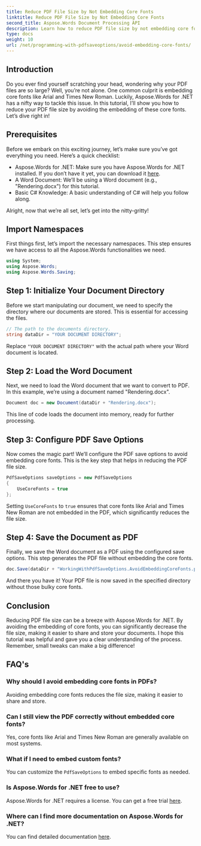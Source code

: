 ```yaml
---
title: Reduce PDF File Size by Not Embedding Core Fonts
linktitle: Reduce PDF File Size by Not Embedding Core Fonts
second_title: Aspose.Words Document Processing API
description: Learn how to reduce PDF file size by not embedding core fonts using Aspose.Words for .NET. Follow our step-by-step guide to optimize your PDFs.
type: docs
weight: 10
url: /net/programming-with-pdfsaveoptions/avoid-embedding-core-fonts/
---
```

## Introduction

Do you ever find yourself scratching your head, wondering why your PDF files are so large? Well, you’re not alone. One common culprit is embedding core fonts like Arial and Times New Roman. Luckily, Aspose.Words for .NET has a nifty way to tackle this issue. In this tutorial, I’ll show you how to reduce your PDF file size by avoiding the embedding of these core fonts. Let’s dive right in!

## Prerequisites

Before we embark on this exciting journey, let’s make sure you’ve got everything you need. Here’s a quick checklist:

- Aspose.Words for .NET: Make sure you have Aspose.Words for .NET installed. If you don’t have it yet, you can download it [here](https://releases.aspose.com/words/net/).
- A Word Document: We’ll be using a Word document (e.g., "Rendering.docx") for this tutorial.
- Basic C# Knowledge: A basic understanding of C# will help you follow along.

Alright, now that we’re all set, let’s get into the nitty-gritty!

## Import Namespaces

First things first, let’s import the necessary namespaces. This step ensures we have access to all the Aspose.Words functionalities we need.

```csharp
using System;
using Aspose.Words;
using Aspose.Words.Saving;
```

## Step 1: Initialize Your Document Directory

Before we start manipulating our document, we need to specify the directory where our documents are stored. This is essential for accessing the files.

```csharp
// The path to the documents directory.
string dataDir = "YOUR DOCUMENT DIRECTORY";
```

Replace `"YOUR DOCUMENT DIRECTORY"` with the actual path where your Word document is located.

## Step 2: Load the Word Document

Next, we need to load the Word document that we want to convert to PDF. In this example, we’re using a document named "Rendering.docx".

```csharp
Document doc = new Document(dataDir + "Rendering.docx");
```

This line of code loads the document into memory, ready for further processing.

## Step 3: Configure PDF Save Options

Now comes the magic part! We’ll configure the PDF save options to avoid embedding core fonts. This is the key step that helps in reducing the PDF file size.

```csharp
PdfSaveOptions saveOptions = new PdfSaveOptions
{
    UseCoreFonts = true
};
```

Setting `UseCoreFonts` to `true` ensures that core fonts like Arial and Times New Roman are not embedded in the PDF, which significantly reduces the file size.

## Step 4: Save the Document as PDF

Finally, we save the Word document as a PDF using the configured save options. This step generates the PDF file without embedding the core fonts.

```csharp
doc.Save(dataDir + "WorkingWithPdfSaveOptions.AvoidEmbeddingCoreFonts.pdf", saveOptions);
```

And there you have it! Your PDF file is now saved in the specified directory without those bulky core fonts.

## Conclusion

Reducing PDF file size can be a breeze with Aspose.Words for .NET. By avoiding the embedding of core fonts, you can significantly decrease the file size, making it easier to share and store your documents. I hope this tutorial was helpful and gave you a clear understanding of the process. Remember, small tweaks can make a big difference!

## FAQ's

### Why should I avoid embedding core fonts in PDFs?
Avoiding embedding core fonts reduces the file size, making it easier to share and store.

### Can I still view the PDF correctly without embedded core fonts?
Yes, core fonts like Arial and Times New Roman are generally available on most systems.

### What if I need to embed custom fonts?
You can customize the `PdfSaveOptions` to embed specific fonts as needed.

### Is Aspose.Words for .NET free to use?
Aspose.Words for .NET requires a license. You can get a free trial [here](https://releases.aspose.com/).

### Where can I find more documentation on Aspose.Words for .NET?
You can find detailed documentation [here](https://reference.aspose.com/words/net/).
